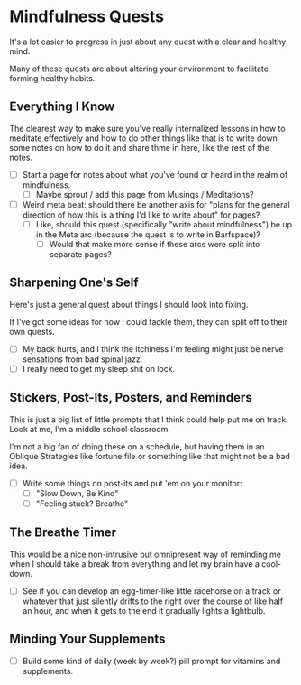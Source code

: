 # Mindfulness Quests

It's a lot easier to progress in just about any quest with a clear and healthy mind.

Many of these quests are about altering your environment to facilitate forming healthy habits.

## Everything I Know

The clearest way to make sure you've really internalized lessons in how to meditate effectively and how to do other things like that is to write down some notes on how to do it and share thme in here, like the rest of the notes.

- [ ] Start a page for notes about what you've found or heard in the realm of mindfulness.
  - [ ] Maybe sprout / add this page from Musings / Meditations?
- [ ] Weird meta beat: should there be another axis for "plans for the general direction of how this is a thing I'd like to write about" for pages?
  - [ ] Like, should this quest (specifically "write about mindfulness") be up in the Meta arc (because the quest is to write in Barfspace)?
    - [ ] Would that make more sense if these arcs were split into separate pages?

## Sharpening One's Self

Here's just a general quest about things I should look into fixing.

If I've got some ideas for how I could tackle them, they can split off to their own quests.

- [ ] My back hurts, and I think the itchiness I'm feeling might just be nerve sensations from bad spinal jazz.
- [ ] I really need to get my sleep shit on lock.

## Stickers, Post-Its, Posters, and Reminders

This is just a big list of little prompts that I think could help put me on track. Look at me, I'm a middle school classroom.

I'm not a big fan of doing these on a schedule, but having them in an Oblique Strategies like fortune file or something like that might not be a bad idea.

- [ ] Write some things on post-its and put 'em on your monitor:
  - [ ] "Slow Down, Be Kind"
  - [ ] "Feeling stuck? Breathe"

## The Breathe Timer

This would be a nice non-intrusive but omnipresent way of reminding me when I should take a break from everything and let my brain have a cool-down.

- [ ] See if you can develop an egg-timer-like little racehorse on a track or whatever that just silently drifts to the right over the course of like half an hour, and when it gets to the end it gradually lights a lightbulb.

## Minding Your Supplements

- [ ] Build some kind of daily (week by week?) pill prompt for vitamins and supplements.
